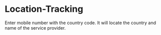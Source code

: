 # Location-Tracking
Enter mobile number with the country code.
It will locate the country and name of the service provider.
